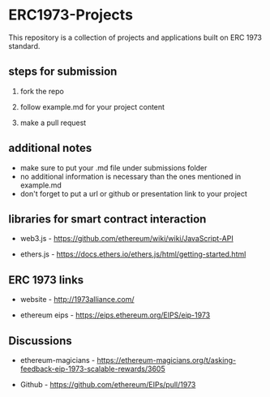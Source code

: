 # ERC1973-Projects

This repository is a collection of projects and applications built on ERC 1973 standard. 

## steps for submission 

1. fork the repo

2. follow example.md for your project content 

3. make a pull request 

## additional notes 

* make sure to put your .md file under submissions folder 
* no additional information is necessary than the ones mentioned in example.md
* don't forget to put a url or github or presentation link to your project 

## libraries for smart contract interaction 

* web3.js - https://github.com/ethereum/wiki/wiki/JavaScript-API

* ethers.js - https://docs.ethers.io/ethers.js/html/getting-started.html

## ERC 1973 links

* website -  http://1973alliance.com/

* ethereum eips - https://eips.ethereum.org/EIPS/eip-1973

## Discussions 

* ethereum-magicians - https://ethereum-magicians.org/t/asking-feedback-eip-1973-scalable-rewards/3605

* Github - https://github.com/ethereum/EIPs/pull/1973